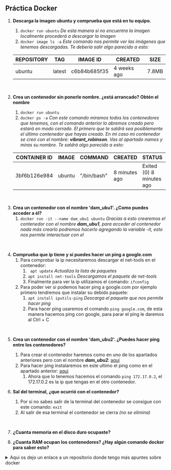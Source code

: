 ## Práctica Docker

1. **Descarga la imagen ubuntu y comprueba que está en tu equipo.**
    1. `docker run ubuntu` *De esta manera si no encuentra la imagen localmente procederá a descargar la imagen*
    2. `docker image ls -a` *Este comando nos permite ver las imágenes que tenemos descargadas. Te debería salir algo parecido a esto:*
   
    |REPOSITORY|TAG|IMAGE ID|CREATED|SIZE|
    |------|------|------|------|------|
    |ubuntu|latest|c6b84b685f35|4 weeks ago|7.8MB|

<br>

2. **Crea un contenedor sin ponerle nombre. ¿está arrancado? Obtén el nombre**
    1. `docker run ubuntu`
    2. `docker ps -a` *Con este comando miramos todos los contenedores que tenemos, con el comando anterior lo abremos creado pero estará en modo cerrado. El primero que te saldrá sea posiblemente el último contenedor que hayas creado. En mi caso mi contenedor se creó con el nombre: **_vibrant_robinson_**. Vas al apartado names y miras su nombre. Te saldrá algo parecido a esto:*

    |CONTAINER ID|IMAGE|COMMAND|CREATED|STATUS|PORTS|NAMES|
    |------|------|------|------|------|------|------|
    |3bf6b126e984|ubuntu|"/bin/bash" |8 minutes ago|Exited (0) 8 minutes ago||vibrant_robinson|
<br>

3. <a name="enlace1"></a>**Crea un contenedor con el nombre 'dam_ubu1'. ¿Como puedes acceder a él?**
    1. `docker run -it --name dam_ubu1 ubuntu` *Gracias a esto crearemos el contenedor con el nombre **_dam_ubu1_**, para acceder al contenedor nada más crearlo podremos hacerlo agregando la variable -it, esto nos permite interactuar con el*

<br>

4. **Comprueba que ip tiene y si puedes hacer un ping a google.com**
    1. Para comprobar la ip necesitaremos descargar el net-tools en el contenedor:
        1. ` apt update` *Actualiza la lista de paquetes*
        2. `apt install net-tools` *Descargamos el paquete de net-tools*
        3. Finalmente para ver la ip utilizamos el comando: `ifconfig`
    2. <a name="enlace2"></a>Para poder ver si podemos hacer ping a google.com por ejemplo primero tendremos que instalar su debido paquete:
        1. `apt install iputils-ping` *Descarga el paquete que nos permite hacer ping*
        2. Para hacer ping usaremos el comando `ping google.com`, de esta manera hacemos ping con google, para parar el ping le daremos al Ctrl + C

<br>

5. **Crea un contenedor con el nombre 'dam_ubu2'. ¿Puedes hacer ping entre los contenedores?**
    1. Para crear el contenedor haremos como en uno de los apartados anteriores pero con el nombre **_dam_ubu2_**: [aquí](#enlace1)
    2. Para hacer ping instalaremos en este ultimo el ping como en el apartado anterior: [aqui](#enlace2)
        1. Ahora que lo tenemos hacemos el comando `ping 172.17.0.2`, el 172.17.0.2 es la ip que tengas en el otro contenedor.
    

6. **Sal del terminal, ¿que ocurrió con el contenedor?**
    1. Por si no sabes salir de la terminal del contenedor se consigue con este comando: `exit`
    2. Al salir de esa terminal el contenedor se cierra *(no se elimina)*

<br>

7. **¿Cuanta memoria en el disco duro ocupaste?**


8. **¿Cuanta RAM ocupan los contenedores? ¿Hay algún comando docker para saber esto?**



<details><summary>Aqui os dejo un enlace a un repositorio donde tengo más apuntes sobre docker</summary>

[Mis apuntes](https://github.com/NicolasRodriguezSteuerberg/CosasPc/tree/main/2/Apuntes/SXE)
</details>